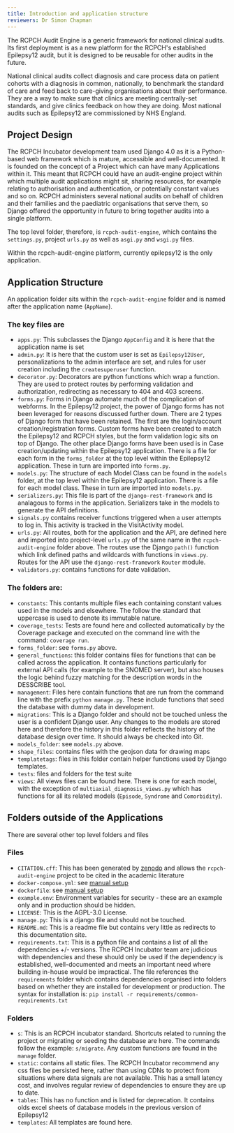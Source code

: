 ```yaml
---
title: Introduction and application structure
reviewers: Dr Simon Chapman
---
```


The RCPCH Audit Engine is a generic framework for national clinical audits. Its first deployment is as a new platform for the RCPCH's established Epilepsy12 audit, but it is designed to be reusable for other audits in the future.

National clinical audits collect diagnosis and care process data on patient cohorts with a diagnosis in common, nationally, to benchmark the standard of care and feed back to care-giving organisations about their performance. They are a way to make sure that clinics are meeting centrally-set standards, and give clinics feedback on how they are doing. Most national audits such as Epilepsy12 are commissioned by NHS England.

## Project Design

The RCPCH Incubator development team used Django 4.0 as it is a Python-based web framework which is mature, accessible and well-documented. It is founded on the concept of a Project which can have many Applications within it. This meant that RCPCH could have an audit-engine project within which multiple audit applications might sit, sharing resources, for example relating to authorisation and authentication, or potentially constant values and so on. RCPCH administers several national audits on behalf of children and their families and the paediatric organisations that serve them, so Django offered the opportunity in future to bring together audits into a single platform.

The top level folder, therefore, is ```rcpch-audit-engine```, which contains the ```settings.py```, project ```urls.py``` as well as ```asgi.py``` and ```wsgi.py``` files.

Within the rcpch-audit-engine platform, currently epilepsy12 is the only application.

## Application Structure

An application folder sits within the ```rcpch-audit-engine``` folder and is named after the application name (```AppName```).

### The key files are

- ```apps.py```: This subclasses the Django ```AppConfig``` and it is here that the application name is set
- ```admin.py```: It is here that the custom user is set as ```Epilepsy12User```, personalizations to the admin interface are set, and rules for user creation including the ```createsuperuser``` function.
- ```decorator.py```: Decorators are python functions which wrap a function. They are used to protect routes by performing validation and authorization, redirecting as necessary to 404 and 403 screens.
- ```forms.py```: Forms in Django automate much of the complication of webforms. In the Epilepsy12 project, the power of Django forms has not been leveraged for reasons discussed further down. There are 2 types of Django form that have been retained. The first are the login/account creation/registration forms. Custom forms have been created to match the Epilepsy12 and RCPCH styles, but the form validation logic sits on top of Django. The other place Django forms have been used is in Case creation/updating within the Epilepsy12 application. There is a file for each form in the ```forms_folder``` at the top level within the Epilepsy12 application. These in turn are imported into ```forms.py```.
- ```models.py```: The structure of each Model Class can be found in the ```models``` folder, at the top level within the Epilepsy12 application. There is a file for each model class. These in turn are imported into ```models.py```.
- ```serializers.py```: This file is part of the ```django-rest-framework``` and is analagous to forms in the application. Serializers take in the models to generate the API definitions.
- ```signals.py``` contains receiver functions triggered when a user attempts to log in. This activity is tracked in the VisitActivity model.
- ```urls.py```: All routes, both for the application and the API, are defined here and imported into project-level ```urls.py``` of the same name in the ```rcpch-audit-engine``` folder above. The routes use the Django ```path()``` function which link defined paths and wildcards with functions in ```views.py```. Routes for the API use the ```django-rest-framework``` ```Router``` module.
- ```validators.py```: contains functions for date validation.

### The folders are:

- ```constants```: This contants multiple files each containing constant values used in the models and elsewhere. The follow the standard that uppercase is used to denote its immutable nature.
- ```coverage_tests```: Tests are found here and collected automatically by the Coverage package and executed on the command line with the command: ```coverage run```.
- ```forms_folder```: see ```forms.py``` above.
- ```general_functions```: this folder contains files for functions that can be called across the application. It contains functions particularly for external API calls (for example to the SNOMED server), but also houses the logic behind fuzzy matching for the description words in the DESSCRIBE tool.
- ```management```: Files here contain functions that are run from the command line with the prefix ```python manage.py```. These include functions that seed the database with dummy data in development.
- ```migrations```: This is a Django folder and should not be touched unless the user is a confident Django user. Any changes to the models are stored here and therefore the history in this folder reflects the history of the database design over time. It should always be checked into Git.
- ```models_folder```: see ```models.py``` above.
- ```shape_files```: contains files with the geojson data for drawing maps
- ```templatetags```: files in this folder contain helper functions used by Django templates.
- ```tests```: files and folders for the test suite
- ```views```: All views files can be found here. There is one for each model, with the exception of ```multiaxial_diagnosis_views.py``` which has functions for all its related models (```Episode```, ```Syndrome``` and ```Comorbidity```).

## Folders outside of the Applications

There are several other top level folders and files

### Files

- ```CITATION.cff```: This has been generated by [zenodo](https://zenodo.org) and allows the ```rcpch-audit-engine``` project to be cited in the academic literature
- ```docker-compose.yml```: see [manual setup](manual-setup.md)
- ```dockerfile```: see [manual setup](manual-setup.md)
- ```example.env```: Environment variables for security - these are an example only and in production should be hidden.
- ```LICENSE```: This is the AGPL-3.0 License.
- ```manage.py```: This is a django file and should not be touched.
- ```README.md```: This is a readme file but contains very little as redirects to this documentation site.
- ```requirements.txt```: This is a python file and contains a list of all the dependencies +/- versions. The RCPCH Incubator team are judicious with dependencies and these should only be used if the dependency is established, well-documented and meets an important need where building in-house would be impractical. The file references the ```requirements``` folder which contains dependencies organised into folders based on whether they are installed for development or production. The syntax for installation is: ```pip install -r requirements/common-requirements.txt```

### Folders

- ```s```: This is an RCPCH incubator standard. Shortcuts related to running the project or migrating or seeding the database are here. The commands follow the example: ```s/migrate```. Any custom functions are found in the ```manage``` folder.
- ```static```: contains all static files. The RCPCH Incubator recommend any css files be persisted here, rather than using CDNs to protect from situations where data signals are not available. This has a small latency cost, and involves regular review of dependencies to ensure they are up to date.
- ```tables```: This has no function and is listed for deprecation. It contains olds excel sheets of database models in the previous version of Epilepsy12
- ```templates```: All templates are found here.
